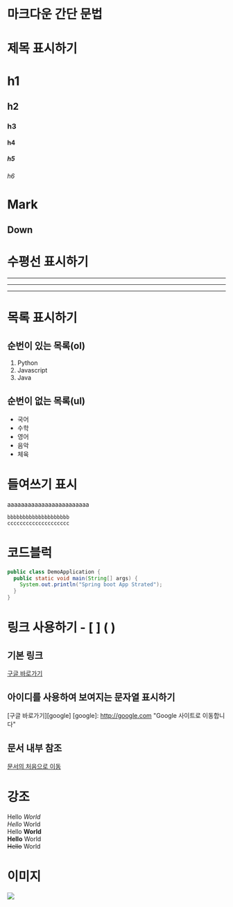 # 마크다운 간단 문법
# 제목 표시하기
# h1
## h2
### h3
#### h4
##### h5
###### h6

Mark
====
Down
----

# 수평선 표시하기
---
***
___

# 목록 표시하기
## 순번이 있는 목록(ol)
1. Python
2. Javascript
3. Java

## 순번이 없는 목록(ul)
- 국어
- 수학
- 영어
- 음악
- 체육

# 들여쓰기 표시
aaaaaaaaaaaaaaaaaaaaaaaa  

    bbbbbbbbbbbbbbbbbbbb  
    cccccccccccccccccccc  

# 코드블럭
```java
public class DemoApplication {
  public static void main(String[] args) {
    System.out.println("Spring boot App Strated");
  }
}
```

# 링크 사용하기 - [ ] ( )

## 기본 링크
[구글 바로가기](http://google.com)

## 아이디를 사용하여 보여지는 문자열 표시하기
[구글 바로가기][google]
[google]: http://google.com "Google 사이트로 이동합니다"

## 문서 내부 참조
[문서의 처음으로 이동](#마크다운-간단-문법)

# 강조
Hello *World*  
_Hello_ World  
Hello **World**  
__Hello__ World  
~~Hello~~ World

# 이미지
<img src="url">
